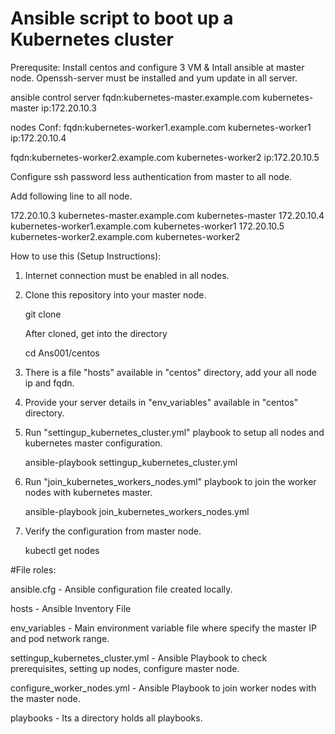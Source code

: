 #  Ansible script to boot up a Kubernetes cluster
Prerequsite:
Install centos and configure 3 VM & Intall ansible at master node.
Openssh-server must be installed and yum update in all server.

ansible control server
fqdn:kubernetes-master.example.com  kubernetes-master
ip:172.20.10.3 

nodes Conf:
fqdn:kubernetes-worker1.example.com kubernetes-worker1
ip:172.20.10.4

fqdn:kubernetes-worker2.example.com kubernetes-worker2
ip:172.20.10.5 


Configure ssh password less authentication from master to all node.

Add following line to all node.

172.20.10.3 kubernetes-master.example.com kubernetes-master
172.20.10.4 kubernetes-worker1.example.com kubernetes-worker1
172.20.10.5 kubernetes-worker2.example.com kubernetes-worker2


How to use this (Setup Instructions):

1. Internet connection must be enabled in all nodes.
2. Clone this repository into your master node.
   
   git clone 
   
   After cloned, get into the directory
   
   cd Ans001/centos

3. There is a file "hosts" available in "centos" directory, add your all node ip and fqdn. 
4. Provide your server details in "env_variables" available in "centos" directory.

   
5. Run "settingup_kubernetes_cluster.yml" playbook to setup all nodes and kubernetes master configuration.

   ansible-playbook settingup_kubernetes_cluster.yml
   
6. Run "join_kubernetes_workers_nodes.yml" playbook to join the worker nodes with kubernetes master.

      ansible-playbook join_kubernetes_workers_nodes.yml

7. Verify the configuration from master node.

      kubectl get nodes

#File roles:

ansible.cfg - Ansible configuration file created locally.

hosts - Ansible Inventory File

env_variables - Main environment variable file where specify the master IP and pod network range.

settingup_kubernetes_cluster.yml - Ansible Playbook to check prerequisites, setting up nodes, configure master node.

configure_worker_nodes.yml - Ansible Playbook to join worker nodes with the master node.


playbooks - Its a directory holds all playbooks.



